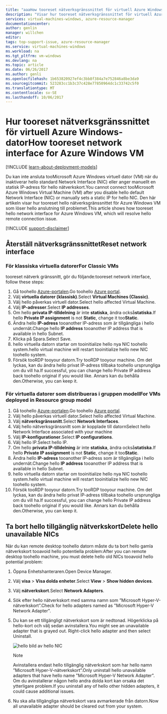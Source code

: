 ```yaml
---
title: "aaaHow tooreset nätverksgränssnittet för virtuell Azure Windows-dator | Microsoft Docs"
description: "Visar hur tooreset nätverksgränssnittet för virtuell Azure Windows-dator"
services: virtual-machines-windows, azure-resource-manager
documentationcenter: 
author: genlin
manager: willchen
editor: 
tags: top-support-issue, azure-resource-manager
ms.service: virtual-machines-windows
ms.workload: na
ms.tgt_pltfrm: vm-windows
ms.devlang: na
ms.topic: article
ms.date: 06/26/2017
ms.author: genli
ms.openlocfilehash: 1b653820927ef4c3bb8f384a7e752846a8be3da9
ms.sourcegitcommit: 523283cc1b3c37c428e77850964dc1c33742c5f0
ms.translationtype: MT
ms.contentlocale: sv-SE
ms.lasthandoff: 10/06/2017
---
```

# <a name="how-tooreset-network-interface-for-azure-windows-vm"></a><span data-ttu-id="05514-103">Hur tooreset nätverksgränssnittet för virtuell Azure Windows-dator</span><span class="sxs-lookup"><span data-stu-id="05514-103">How tooreset network interface for Azure Windows VM</span></span> 

[!INCLUDE [learn-about-deployment-models](../../../includes/learn-about-deployment-models-both-include.md)]

<span data-ttu-id="05514-104">Du kan inte ansluta tooMicrosoft Azure Windows virtuell dator (VM) när du inaktiverar hello standard Network Interface (NIC) eller anger manuellt en statisk IP-adress för hello nätverkskort.</span><span class="sxs-lookup"><span data-stu-id="05514-104">You cannot connect tooMicrosoft Azure Windows Virtual Machine (VM) after you disable hello default Network Interface (NIC) or manually sets a static IP for hello NIC.</span></span> <span data-ttu-id="05514-105">Den här artikeln visar hur tooreset hello nätverksgränssnittet för Azure Windows VM som löser hello anslutning till problemet.</span><span class="sxs-lookup"><span data-stu-id="05514-105">This article shows how tooreset hello network interface for Azure Windows VM, which will resolve hello remote connection issue.</span></span>

[!INCLUDE [support-disclaimer](../../../includes/support-disclaimer.md)]
## <a name="reset-network-interface"></a><span data-ttu-id="05514-106">Återställ nätverksgränssnittet</span><span class="sxs-lookup"><span data-stu-id="05514-106">Reset network interface</span></span>

### <a name="for-classic-vms"></a><span data-ttu-id="05514-107">För klassiska virtuella datorer</span><span class="sxs-lookup"><span data-stu-id="05514-107">For Classic VMs</span></span>

<span data-ttu-id="05514-108">tooreset nätverk gränssnitt, gör du följande:</span><span class="sxs-lookup"><span data-stu-id="05514-108">tooreset network interface, follow these steps:</span></span>

1.  <span data-ttu-id="05514-109">Gå toohello [Azure-portalen]( https://ms.portal.azure.com).</span><span class="sxs-lookup"><span data-stu-id="05514-109">Go toohello [Azure portal]( https://ms.portal.azure.com).</span></span>
2.  <span data-ttu-id="05514-110">Välj **virtuella datorer (klassisk)**.</span><span class="sxs-lookup"><span data-stu-id="05514-110">Select **Virtual Machines (Classic)**.</span></span>
3.  <span data-ttu-id="05514-111">Välj hello påverkas virtuell dator.</span><span class="sxs-lookup"><span data-stu-id="05514-111">Select hello affected Virtual Machine.</span></span>
4.  <span data-ttu-id="05514-112">Välj **IP-adresser**.</span><span class="sxs-lookup"><span data-stu-id="05514-112">Select **IP addresses**.</span></span>
5.  <span data-ttu-id="05514-113">Om hello **privata IP-tilldelning** är inte **statiska**, ändra också**statiska**.</span><span class="sxs-lookup"><span data-stu-id="05514-113">If hello **Private IP assignment**  is not  **Static**, change it too**Static**.</span></span>
6.  <span data-ttu-id="05514-114">Ändra hello **IP-adress** tooanother IP-adress som är tillgängliga i hello undernät.</span><span class="sxs-lookup"><span data-stu-id="05514-114">Change hello **IP address** tooanother IP address that is available in hello Subnet.</span></span>
7.  <span data-ttu-id="05514-115">Klicka på Spara.</span><span class="sxs-lookup"><span data-stu-id="05514-115">Select Save.</span></span>
8.  <span data-ttu-id="05514-116">hello virtuella datorn startar om tooinitialize hello nya NIC toohello system.</span><span class="sxs-lookup"><span data-stu-id="05514-116">hello virtual machine will restart tooinitialize hello new NIC toohello system.</span></span>
9.  <span data-ttu-id="05514-117">Försök tooRDP tooyour datorn.</span><span class="sxs-lookup"><span data-stu-id="05514-117">Try tooRDP tooyour machine.</span></span> <span data-ttu-id="05514-118">Om det lyckas, kan du ändra hello privat IP-adress tillbaka toohello ursprungliga om du vill ha.</span><span class="sxs-lookup"><span data-stu-id="05514-118">If successful, you can change hello Private IP address back toohello original if you would like.</span></span> <span data-ttu-id="05514-119">Annars kan du behålla den.</span><span class="sxs-lookup"><span data-stu-id="05514-119">Otherwise, you can keep it.</span></span> 

### <a name="for-vms-deployed-in-resource-group-model"></a><span data-ttu-id="05514-120">För virtuella datorer som distribueras i gruppen modell</span><span class="sxs-lookup"><span data-stu-id="05514-120">For VMs deployed in Resource group model</span></span>

1.  <span data-ttu-id="05514-121">Gå toohello [Azure-portalen]( https://ms.portal.azure.com).</span><span class="sxs-lookup"><span data-stu-id="05514-121">Go toohello [Azure portal]( https://ms.portal.azure.com).</span></span>
2.  <span data-ttu-id="05514-122">Välj hello påverkas virtuell dator.</span><span class="sxs-lookup"><span data-stu-id="05514-122">Select hello affected Virtual Machine.</span></span>
3.  <span data-ttu-id="05514-123">Välj **nätverksgränssnitt**.</span><span class="sxs-lookup"><span data-stu-id="05514-123">Select **Network Interfaces**.</span></span>
4.  <span data-ttu-id="05514-124">Välj hello nätverksgränssnitt som är kopplade till datorn</span><span class="sxs-lookup"><span data-stu-id="05514-124">Select hello Network Interface associated with your machine</span></span>
5.  <span data-ttu-id="05514-125">Välj **IP-konfigurationer**.</span><span class="sxs-lookup"><span data-stu-id="05514-125">Select **IP configurations**.</span></span>
6.  <span data-ttu-id="05514-126">Välj hello IP.</span><span class="sxs-lookup"><span data-stu-id="05514-126">Select hello IP.</span></span> 
7.  <span data-ttu-id="05514-127">Om hello **privata IP-tilldelning** är inte **statiska**, ändra också**statiska**.</span><span class="sxs-lookup"><span data-stu-id="05514-127">If hello **Private IP assignment**  is not  **Static**, change it too**Static**.</span></span>
8.  <span data-ttu-id="05514-128">Ändra hello **IP-adress** tooanother IP-adress som är tillgängliga i hello undernät.</span><span class="sxs-lookup"><span data-stu-id="05514-128">Change hello **IP address** tooanother IP address that is available in hello Subnet.</span></span>
9. <span data-ttu-id="05514-129">hello virtuella datorn startar om tooinitialize hello nya NIC toohello system.</span><span class="sxs-lookup"><span data-stu-id="05514-129">hello virtual machine will restart tooinitialize hello new NIC toohello system.</span></span>
10. <span data-ttu-id="05514-130">Försök tooRDP tooyour datorn.</span><span class="sxs-lookup"><span data-stu-id="05514-130">Try tooRDP tooyour machine.</span></span> <span data-ttu-id="05514-131">Om det lyckas, kan du ändra hello privat IP-adress tillbaka toohello ursprungliga om du vill ha.</span><span class="sxs-lookup"><span data-stu-id="05514-131">If successful, you can change hello Private IP address back toohello original if you would like.</span></span> <span data-ttu-id="05514-132">Annars kan du behålla den.</span><span class="sxs-lookup"><span data-stu-id="05514-132">Otherwise, you can keep it.</span></span> 

## <a name="delete-hello-unavailable-nics"></a><span data-ttu-id="05514-133">Ta bort hello tillgänglig nätverkskort</span><span class="sxs-lookup"><span data-stu-id="05514-133">Delete hello unavailable NICs</span></span>
<span data-ttu-id="05514-134">När du kan remote desktop toohello datorn måste du ta bort hello gamla nätverkskort tooavoid hello potentiella problem:</span><span class="sxs-lookup"><span data-stu-id="05514-134">After you can remote desktop toohello machine, you must delete hello old NICs tooavoid hello potential problem:</span></span>

1.  <span data-ttu-id="05514-135">Öppna Enhetshanteraren.</span><span class="sxs-lookup"><span data-stu-id="05514-135">Open Device Manager.</span></span>
2.  <span data-ttu-id="05514-136">Välj **visa** > **Visa dolda enheter**.</span><span class="sxs-lookup"><span data-stu-id="05514-136">Select **View** > **Show hidden devices**.</span></span>
3.  <span data-ttu-id="05514-137">Välj **nätverkskort**.</span><span class="sxs-lookup"><span data-stu-id="05514-137">Select **Network Adapters**.</span></span> 
4.  <span data-ttu-id="05514-138">Sök efter hello nätverkskort med samma namn som ”Microsoft Hyper-V-nätverkskort”.</span><span class="sxs-lookup"><span data-stu-id="05514-138">Check for hello adapters named as "Microsoft Hyper-V Network Adapter".</span></span>
5.  <span data-ttu-id="05514-139">Du kan se ett tillgängligt nätverkskort som är nedtonad. Högerklicka på hello-kort och välj sedan avinstallera.</span><span class="sxs-lookup"><span data-stu-id="05514-139">You might see an unavailable adapter that is grayed out. Right-click hello adapter and then select Uninstall.</span></span>

    ![hello bild av hello NIC](media/reset-network-interface/nicpage.png)

    > [!NOTE]
    > <span data-ttu-id="05514-141">Avinstallera endast hello tillgänglig nätverkskort som har hello namn ”Microsoft Hyper-V-nätverkskort”.</span><span class="sxs-lookup"><span data-stu-id="05514-141">Only uninstall hello unavailable adapters that have hello name "Microsoft Hyper-V Network Adapter".</span></span> <span data-ttu-id="05514-142">Om du avinstallerar någon hello andra dolda kort kan orsaka det ytterligare problem.</span><span class="sxs-lookup"><span data-stu-id="05514-142">If you uninstall any of hello other hidden adapters, it could cause additional issues.</span></span>
    >
    >

6.  <span data-ttu-id="05514-143">Nu ska alla tillgängliga nätverkskort vara avmarkerade från datorn.</span><span class="sxs-lookup"><span data-stu-id="05514-143">Now all unavailable adapter should be cleared out from your system.</span></span>